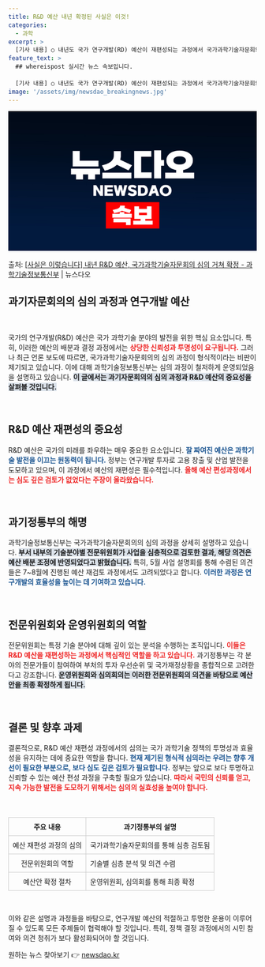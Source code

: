 ```yaml
---
title: R&D 예산 내년 확정된 사실은 이것!
categories:
  - 과학
excerpt: >
  [기사 내용] ○ 내년도 국가 연구개발(RD) 예산이 재편성되는 과정에서 국가과학기술자문회의 심의가 형식적으…
feature_text: >
  ## whereispost 실시간 뉴스 속보입니다.

  [기사 내용] ○ 내년도 국가 연구개발(RD) 예산이 재편성되는 과정에서 국가과학기술자문회의 심의가 형식적으…
image: '/assets/img/newsdao_breakingnews.jpg'
---
```


![뉴스다오 속보](/assets/img/newsdao_breakingnews.jpg)

<p>출처: <a href="https://newsdao.kr/2032" rel="dofollow">[사실은 이렇습니다]  내년 R&D 예산, 국가과학기술자문회의 심의 거쳐 확정 - 과학기술정보통신부</a> | 뉴스다오</p>

<h2 data-ke-size="size26">과기자문회의의 심의 과정과 연구개발 예산</h2>

<p data-ke-size="size16">&nbsp;</p>

국가의 연구개발(R&D) 예산은 국가 과학기술 분야의 발전을 위한 핵심 요소입니다. 특히, 이러한 예산의 배분과 결정 과정에서는 <b><span style="color: #ee2323;">상당한 신뢰성과 투명성이 요구됩니다.</span></b> 그러나 최근 언론 보도에 따르면, 국가과학기술자문회의의 심의 과정이 형식적이라는 비판이 제기되고 있습니다. 이에 대해 과학기술정보통신부는 심의 과정이 철저하게 운영되었음을 설명하고 있습니다. <b><span style="background-color: #21538527;">이 글에서는 과기자문회의의 심의 과정과 R&D 예산의 중요성을 살펴볼 것입니다.</span></b>

<p data-ke-size="size16">&nbsp;</p>

<h2 data-ke-size="size26">R&D 예산 재편성의 중요성</h2>

R&D 예산은 국가의 미래를 좌우하는 매우 중요한 요소입니다. <b><span style="color: #1a5490;">잘 짜여진 예산은 과학기술 발전을 이끄는 원동력이 됩니다.</span></b> 정부는 연구개발 투자로 고용 창출 및 산업 발전을 도모하고 있으며, 이 과정에서 예산의 재편성은 필수적입니다. <b><span style="color: #ee2323;">올해 예산 편성과정에서는 심도 깊은 검토가 없었다는 주장이 올라왔습니다.</span></b> 

<p data-ke-size="size16">&nbsp;</p>

<h2 data-ke-size="size26">과기정통부의 해명</h2>

과학기술정보통신부는 국가과학기술자문회의의 심의 과정을 상세히 설명하고 있습니다. <b><span style="background-color: #21538527;">부서 내부의 기술분야별 전문위원회가 사업을 심층적으로 검토한 결과, 해당 의견은 예산 배분 조정에 반영되었다고 밝혔습니다.</span></b> 특히, 5월 사업 설명회를 통해 수렴된 의견들은 7~8월에 진행된 예산 재검토 과정에서도 고려되었다고 합니다. <b><span style="color: #1a5490;">이러한 과정은 연구개발의 효율성을 높이는 데 기여하고 있습니다.</span></b> 

<p data-ke-size="size16">&nbsp;</p>

<h2 data-ke-size="size26">전문위원회와 운영위원회의 역할</h2>

전문위원회는 특정 기술 분야에 대해 깊이 있는 분석을 수행하는 조직입니다. <b><span style="color: #ee2323;">이들은 R&D 예산을 재편성하는 과정에서 핵심적인 역할을 하고 있습니다.</span></b> 과기정통부는 각 분야의 전문가들이 참여하여 부처의 투자 우선순위 및 국가재정상황을 종합적으로 고려한다고 강조합니다. <b><span style="background-color: #21538527;">운영위원회와 심의회의는 이러한 전문위원회의 의견을 바탕으로 예산안을 최종 확정하게 됩니다.</span></b>

<p data-ke-size="size16">&nbsp;</p>

<h2 data-ke-size="size26">결론 및 향후 과제</h2>

결론적으로, R&D 예산 재편성 과정에서의 심의는 국가 과학기술 정책의 투명성과 효율성을 유지하는 데에 중요한 역할을 합니다. <b><span style="color: #1a5490;">현재 제기된 형식적 심의라는 우려는 향후 개선이 필요한 부분으로, 보다 심도 깊은 검토가 필요합니다.</span></b> 정부는 앞으로 보다 투명하고 신뢰할 수 있는 예산 편성 과정을 구축할 필요가 있습니다. <b><span style="color: #ee2323;">따라서 국민의 신뢰를 얻고, 지속 가능한 발전을 도모하기 위해서는 심의의 실효성을 높여야 합니다.</span></b> 

<p data-ke-size="size16">&nbsp;</p>

<table style="width: 100%; border-collapse: collapse; margin-top:20px;">
    <thead>
        <tr>
            <th style="border: 1px solid #ccc; padding: 8px;">주요 내용</th>
            <th style="border: 1px solid #ccc; padding: 8px;">과기정통부의 설명</th>
        </tr>
    </thead>
    <tbody>
        <tr>
            <td style="border: 1px solid #ccc; padding: 8px; text-align: center;">예산 재편성 과정의 심의</td>
            <td style="border: 1px solid #ccc; padding: 8px;">국가과학기술자문회의를 통해 심층 검토됨</td>
        </tr>
        <tr>
            <td style="border: 1px solid #ccc; padding: 8px; text-align: center;">전문위원회의 역할</td>
            <td style="border: 1px solid #ccc; padding: 8px;">기술별 심층 분석 및 의견 수렴</td>
        </tr>
        <tr>
            <td style="border: 1px solid #ccc; padding: 8px; text-align: center;">예산안 확정 절차</td>
            <td style="border: 1px solid #ccc; padding: 8px;">운영위원회, 심의회를 통해 최종 확정</td>
        </tr>
    </tbody>
</table>

<p data-ke-size="size16">&nbsp;</p> 

이와 같은 설명과 과정들을 바탕으로, 연구개발 예산의 적절하고 투명한 운용이 이루어질 수 있도록 모든 주체들이 협력해야 할 것입니다. 특히, 정책 결정 과정에서의 시민 참여와 의견 청취가 보다 활성화되어야 할 것입니다. 

원하는 뉴스 찾아보기 👉 <a href="https://newsdao.kr" rel="dofollow">newsdao.kr</a>


